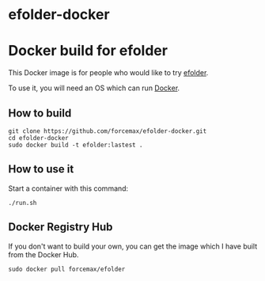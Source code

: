 efolder-docker
==============
# Docker build for efolder

This Docker image is for people who would like to try
[efolder](https://github.com/forcemax/efolder).

To use it, you will need an OS which can run
[Docker](http://docker.io).


## How to build

```
git clone https://github.com/forcemax/efolder-docker.git
cd efolder-docker
sudo docker build -t efolder:lastest .
```


## How to use it

Start a container with this command:

```
./run.sh
```


## Docker Registry Hub

If you don't want to build your own, you can get the image which I
have built from the Docker Hub.

```
sudo docker pull forcemax/efolder
```
